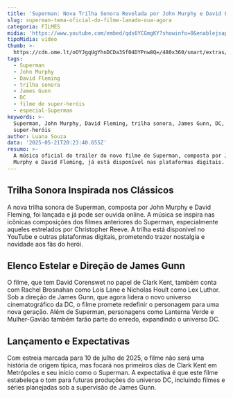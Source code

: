 ```yaml
---
title: 'Superman: Nova Trilha Sonora Revelada por John Murphy e David Fleming'
slug: superman-tema-oficial-do-filme-lanado-oua-agora
categoria: FILMES
midia: 'https://www.youtube.com/embed/qds6YCGmgKY?showinfo=0&enablejsapi=1'
tipoMidia: video
thumb: >-
  https://cdn.ome.lt/oOYJgqUgYhnDCDa3Sf04DYPnw8Q=/480x360/smart/extras/conteudos/Captura_de_tela_2025-05-21_163317.png
tags:
  - Superman
  - John Murphy
  - David Fleming
  - trilha sonora
  - James Gunn
  - DC
  - filme de super-heróis
  - especial-Superman
keywords: >-
  Superman, John Murphy, David Fleming, trilha sonora, James Gunn, DC, filme de
  super-heróis
author: Luana Souza
data: '2025-05-21T20:23:40.655Z'
resumo: >-
  A música oficial do trailer do novo filme de Superman, composta por John
  Murphy e David Fleming, já está disponível nas plataformas digitais.
---
```


## Trilha Sonora Inspirada nos Clássicos

A nova trilha sonora de Superman, composta por John Murphy e David Fleming, foi lançada e já pode ser ouvida online. A música se inspira nas icônicas composições dos filmes anteriores do Superman, especialmente aqueles estrelados por Christopher Reeve. A trilha está disponível no YouTube e outras plataformas digitais, prometendo trazer nostalgia e novidade aos fãs do herói.

## Elenco Estelar e Direção de James Gunn

O filme, que tem David Corenswet no papel de Clark Kent, também conta com Rachel Brosnahan como Lois Lane e Nicholas Hoult como Lex Luthor. Sob a direção de James Gunn, que agora lidera o novo universo cinematográfico da DC, o filme promete redefinir o personagem para uma nova geração. Além de Superman, personagens como Lanterna Verde e Mulher-Gavião também farão parte do enredo, expandindo o universo DC.

## Lançamento e Expectativas

Com estreia marcada para 10 de julho de 2025, o filme não será uma história de origem típica, mas focará nos primeiros dias de Clark Kent em Metrópoles e seu início como o Superman. A expectativa é que este filme estabeleça o tom para futuras produções do universo DC, incluindo filmes e séries planejadas sob a supervisão de James Gunn.
